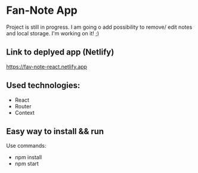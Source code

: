 # Fan-Note App

Project is still in progress. I am going o add possibility to remove/ edit notes and local storage. I'm working on it! ;)

## Link to deplyed app (Netlify)

https://fav-note-react.netlify.app

## Used technologies:

- React
- Router
- Context

## Easy way to install && run

Use commands:

- npm install
- npm start

